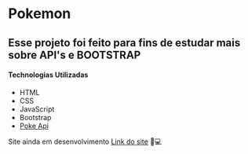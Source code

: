 # Pokemon
## Esse projeto foi feito para fins de estudar mais sobre API's e BOOTSTRAP
<h4>Technologias Utilizadas</h4>
<ul>
  <li>HTML</li>
  <li>CSS</li>
  <li>JavaScript</li>
  <li>Bootstrap</li>
    <li><a href="https://pokeapi.co/" target="_blank">Poke Api</a></li>
</ul>

Site ainda em desenvolvimento <a href="https://ronaldo3030.github.io/pokemon-with-pokeapi/" target="_blank">Link do site</a> 🚧💻
